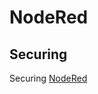 # NodeRed

## Securing

Securing [NodeRed](https://nodered.org/docs/user-guide/runtime/securing-node-red)

